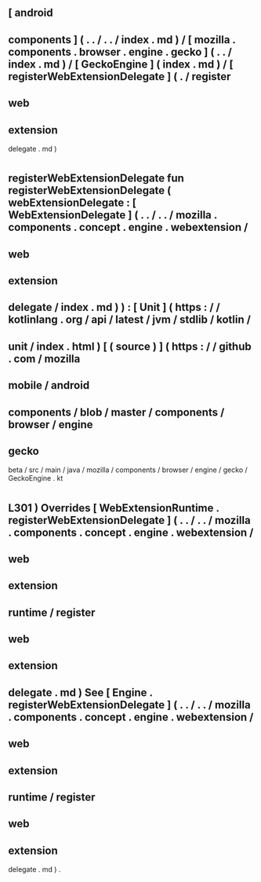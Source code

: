 [
android
-
components
]
(
.
.
/
.
.
/
index
.
md
)
/
[
mozilla
.
components
.
browser
.
engine
.
gecko
]
(
.
.
/
index
.
md
)
/
[
GeckoEngine
]
(
index
.
md
)
/
[
registerWebExtensionDelegate
]
(
.
/
register
-
web
-
extension
-
delegate
.
md
)
#
registerWebExtensionDelegate
fun
registerWebExtensionDelegate
(
webExtensionDelegate
:
[
WebExtensionDelegate
]
(
.
.
/
.
.
/
mozilla
.
components
.
concept
.
engine
.
webextension
/
-
web
-
extension
-
delegate
/
index
.
md
)
)
:
[
Unit
]
(
https
:
/
/
kotlinlang
.
org
/
api
/
latest
/
jvm
/
stdlib
/
kotlin
/
-
unit
/
index
.
html
)
[
(
source
)
]
(
https
:
/
/
github
.
com
/
mozilla
-
mobile
/
android
-
components
/
blob
/
master
/
components
/
browser
/
engine
-
gecko
-
beta
/
src
/
main
/
java
/
mozilla
/
components
/
browser
/
engine
/
gecko
/
GeckoEngine
.
kt
#
L301
)
Overrides
[
WebExtensionRuntime
.
registerWebExtensionDelegate
]
(
.
.
/
.
.
/
mozilla
.
components
.
concept
.
engine
.
webextension
/
-
web
-
extension
-
runtime
/
register
-
web
-
extension
-
delegate
.
md
)
See
[
Engine
.
registerWebExtensionDelegate
]
(
.
.
/
.
.
/
mozilla
.
components
.
concept
.
engine
.
webextension
/
-
web
-
extension
-
runtime
/
register
-
web
-
extension
-
delegate
.
md
)
.
